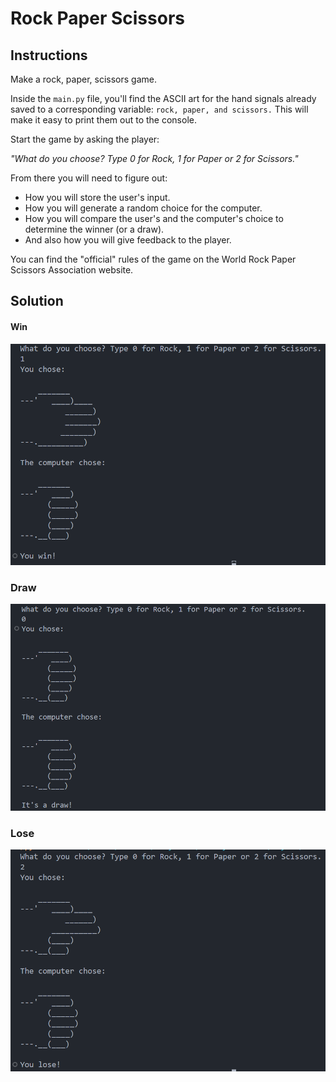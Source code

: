 # Rock Paper Scissors
## Instructions
Make a rock, paper, scissors game.

Inside the `main.py` file, you'll find the ASCII art for the hand signals already saved to a corresponding variable: `rock, paper, and scissors.` This will make it easy to print them out to the console.

Start the game by asking the player:

*"What do you choose? Type 0 for Rock, 1 for Paper or 2 for Scissors."*

From there you will need to figure out:

- How you will store the user's input.
- How you will generate a random choice for the computer.
- How you will compare the user's and the computer's choice to determine the winner (or a draw).
- And also how you will give feedback to the player.

You can find the "official" rules of the game on the World Rock Paper Scissors Association website.

## Solution

#### Win

![solution1](solution03-img.png)

### Draw

![solution2](solution01-img.png)

### Lose

![solution3](solution02-img.png)
